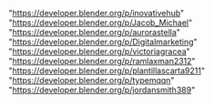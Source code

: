 "https://developer.blender.org/p/inovativehub"
"https://developer.blender.org/p/Jacob_Michael"
"https://developer.blender.org/p/aurorastella"
"https://developer.blender.org/p/Digitalmarketing"
"https://developer.blender.org/p/victoriagracea"
"https://developer.blender.org/p/ramlaxman2312"
"https://developer.blender.org/p/plantillascarta9211"
"https://developer.blender.org/p/typemqqn"
"https://developer.blender.org/p/jordansmith389"
 
